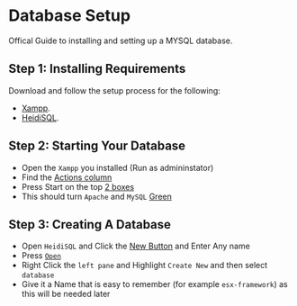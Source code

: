 # Database Setup

Offical Guide to installing and setting up a MYSQL database.

## Step 1: Installing Requirements

Download and follow the setup process for the following:

- [Xampp](https://www.apachefriends.org/download.html).
- [HeidiSQL](https://www.heidisql.com/download.php).

## Step 2: Starting Your Database

- Open the `Xampp` you installed (Run as admininstator)
- Find the [Actions column](https://prnt.sc/PooUmoH7cEJe)
- Press Start on the top [2 boxes](https://prnt.sc/fIyfBJK3o2zM)
- This should turn `Apache` and `MySQL` [Green](https://prnt.sc/uByIP-SC6Z1f)
  
## Step 3: Creating A Database

- Open `HeidiSQL` and Click the [New Button](https://prnt.sc/xrkqUAaB3b9K) and Enter Any name
- Press [`Open`](https://prnt.sc/-cUmXc3yzfE5)
- Right Click the `left pane` and Highlight `Create New` and then select `database`
- Give it a Name that is easy to remember (for example `esx-framework`) as this will be needed later
